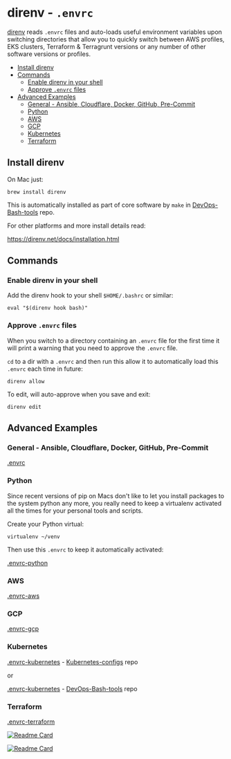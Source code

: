 # direnv - `.envrc`

[direnv](https://direnv.net/) reads `.envrc` files and auto-loads useful environment variables upon switching directories
that allow you to quickly switch between AWS profiles, EKS clusters, Terraform & Terragrunt versions or any number of
other software versions or profiles.

<!-- INDEX_START -->

- [Install direnv](#install-direnv)
- [Commands](#commands)
  - [Enable direnv in your shell](#enable-direnv-in-your-shell)
  - [Approve `.envrc` files](#approve-envrc-files)
- [Advanced Examples](#advanced-examples)
  - [General - Ansible, Cloudflare, Docker, GitHub, Pre-Commit](#general---ansible-cloudflare-docker-github-pre-commit)
  - [Python](#python)
  - [AWS](#aws)
  - [GCP](#gcp)
  - [Kubernetes](#kubernetes)
  - [Terraform](#terraform)

<!-- INDEX_END -->

## Install direnv

On Mac just:

```shell
brew install direnv
```

This is automatically installed as part of core software by `make` in [DevOps-Bash-tools](devops-bash-tools.md) repo.

For other platforms and more install details read:

<https://direnv.net/docs/installation.html>

## Commands

### Enable direnv in your shell

Add the direnv hook to your shell `$HOME/.bashrc` or similar:

```shell
eval "$(direnv hook bash)"
```

### Approve `.envrc` files

When you switch to a directory containing an `.envrc` file for the first time it will print a warning
that you need to approve the `.envrc` file.

`cd` to a dir with a `.envrc` and then run this allow it to automatically load this `.envrc` each time in future:

```shell
direnv allow
```

To edit, will auto-approve when you save and exit:

```shell
direnv edit
```

## Advanced Examples

### General - Ansible, Cloudflare, Docker, GitHub, Pre-Commit

[.envrc](https://github.com/HariSekhon/DevOps-Bash-tools/blob/master/.envrc)

### Python

Since recent versions of pip on Macs don't like to let you install packages to the system python any more,
you really need to keep a virtualenv activated all the times for your personal tools and scripts.

Create your Python virtual:

```shell
virtualenv ~/venv
```

Then use this `.envrc` to keep it automatically activated:

[.envrc-python](https://github.com/HariSekhon/DevOps-Bash-tools/blob/master/.envrc-python)

### AWS

[.envrc-aws](https://github.com/HariSekhon/DevOps-Bash-tools/blob/master/.envrc-aws)

### GCP

[.envrc-gcp](https://github.com/HariSekhon/DevOps-Bash-tools/blob/master/.envrc-gcp)

### Kubernetes

[.envrc-kubernetes](https://github.com/HariSekhon/Kubernetes-configs/blob/master/.envrc-kubernetes) -
[Kubernetes-configs](https://github.com/HariSekhon/Kubernetes-configs) repo

or

[.envrc-kubernetes](https://github.com/HariSekhon/DevOps-Bash-tools/blob/master/.envrc-kubernetes) -
[DevOps-Bash-tools](https://github.com/HariSekhon/DevOps-Bash-tools) repo

### Terraform

[.envrc-terraform](https://github.com/HariSekhon/DevOps-Bash-tools/blob/master/.envrc-terraform)

[![Readme Card](https://github-readme-stats.vercel.app/api/pin/?username=HariSekhon&repo=DevOps-Bash-tools&theme=ambient_gradient&description_lines_count=3)](https://github.com/HariSekhon/DevOps-Bash-tools)

[![Readme Card](https://github-readme-stats.vercel.app/api/pin/?username=HariSekhon&repo=Terraform&theme=ambient_gradient&description_lines_count=3)](https://github.com/HariSekhon/Terraform)
